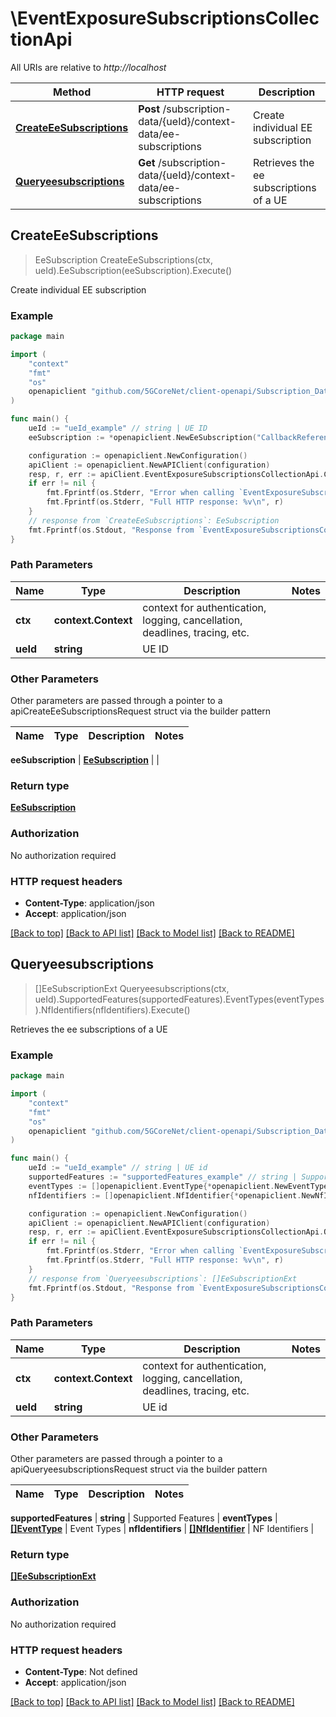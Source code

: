 # \EventExposureSubscriptionsCollectionApi

All URIs are relative to *http://localhost*

Method | HTTP request | Description
------------- | ------------- | -------------
[**CreateEeSubscriptions**](EventExposureSubscriptionsCollectionApi.md#CreateEeSubscriptions) | **Post** /subscription-data/{ueId}/context-data/ee-subscriptions | Create individual EE subscription
[**Queryeesubscriptions**](EventExposureSubscriptionsCollectionApi.md#Queryeesubscriptions) | **Get** /subscription-data/{ueId}/context-data/ee-subscriptions | Retrieves the ee subscriptions of a UE



## CreateEeSubscriptions

> EeSubscription CreateEeSubscriptions(ctx, ueId).EeSubscription(eeSubscription).Execute()

Create individual EE subscription

### Example

```go
package main

import (
    "context"
    "fmt"
    "os"
    openapiclient "github.com/5GCoreNet/client-openapi/Subscription_Data"
)

func main() {
    ueId := "ueId_example" // string | UE ID
    eeSubscription := *openapiclient.NewEeSubscription("CallbackReference_example", map[string]MonitoringConfiguration{"key": *openapiclient.NewMonitoringConfiguration(*openapiclient.NewEventType())}) // EeSubscription | 

    configuration := openapiclient.NewConfiguration()
    apiClient := openapiclient.NewAPIClient(configuration)
    resp, r, err := apiClient.EventExposureSubscriptionsCollectionApi.CreateEeSubscriptions(context.Background(), ueId).EeSubscription(eeSubscription).Execute()
    if err != nil {
        fmt.Fprintf(os.Stderr, "Error when calling `EventExposureSubscriptionsCollectionApi.CreateEeSubscriptions``: %v\n", err)
        fmt.Fprintf(os.Stderr, "Full HTTP response: %v\n", r)
    }
    // response from `CreateEeSubscriptions`: EeSubscription
    fmt.Fprintf(os.Stdout, "Response from `EventExposureSubscriptionsCollectionApi.CreateEeSubscriptions`: %v\n", resp)
}
```

### Path Parameters


Name | Type | Description  | Notes
------------- | ------------- | ------------- | -------------
**ctx** | **context.Context** | context for authentication, logging, cancellation, deadlines, tracing, etc.
**ueId** | **string** | UE ID | 

### Other Parameters

Other parameters are passed through a pointer to a apiCreateEeSubscriptionsRequest struct via the builder pattern


Name | Type | Description  | Notes
------------- | ------------- | ------------- | -------------

 **eeSubscription** | [**EeSubscription**](EeSubscription.md) |  | 

### Return type

[**EeSubscription**](EeSubscription.md)

### Authorization

No authorization required

### HTTP request headers

- **Content-Type**: application/json
- **Accept**: application/json

[[Back to top]](#) [[Back to API list]](../README.md#documentation-for-api-endpoints)
[[Back to Model list]](../README.md#documentation-for-models)
[[Back to README]](../README.md)


## Queryeesubscriptions

> []EeSubscriptionExt Queryeesubscriptions(ctx, ueId).SupportedFeatures(supportedFeatures).EventTypes(eventTypes).NfIdentifiers(nfIdentifiers).Execute()

Retrieves the ee subscriptions of a UE

### Example

```go
package main

import (
    "context"
    "fmt"
    "os"
    openapiclient "github.com/5GCoreNet/client-openapi/Subscription_Data"
)

func main() {
    ueId := "ueId_example" // string | UE id
    supportedFeatures := "supportedFeatures_example" // string | Supported Features (optional)
    eventTypes := []openapiclient.EventType{*openapiclient.NewEventType()} // []EventType | Event Types (optional)
    nfIdentifiers := []openapiclient.NfIdentifier{*openapiclient.NewNfIdentifier(*openapiclient.NewNFType())} // []NfIdentifier | NF Identifiers (optional)

    configuration := openapiclient.NewConfiguration()
    apiClient := openapiclient.NewAPIClient(configuration)
    resp, r, err := apiClient.EventExposureSubscriptionsCollectionApi.Queryeesubscriptions(context.Background(), ueId).SupportedFeatures(supportedFeatures).EventTypes(eventTypes).NfIdentifiers(nfIdentifiers).Execute()
    if err != nil {
        fmt.Fprintf(os.Stderr, "Error when calling `EventExposureSubscriptionsCollectionApi.Queryeesubscriptions``: %v\n", err)
        fmt.Fprintf(os.Stderr, "Full HTTP response: %v\n", r)
    }
    // response from `Queryeesubscriptions`: []EeSubscriptionExt
    fmt.Fprintf(os.Stdout, "Response from `EventExposureSubscriptionsCollectionApi.Queryeesubscriptions`: %v\n", resp)
}
```

### Path Parameters


Name | Type | Description  | Notes
------------- | ------------- | ------------- | -------------
**ctx** | **context.Context** | context for authentication, logging, cancellation, deadlines, tracing, etc.
**ueId** | **string** | UE id | 

### Other Parameters

Other parameters are passed through a pointer to a apiQueryeesubscriptionsRequest struct via the builder pattern


Name | Type | Description  | Notes
------------- | ------------- | ------------- | -------------

 **supportedFeatures** | **string** | Supported Features | 
 **eventTypes** | [**[]EventType**](EventType.md) | Event Types | 
 **nfIdentifiers** | [**[]NfIdentifier**](NfIdentifier.md) | NF Identifiers | 

### Return type

[**[]EeSubscriptionExt**](EeSubscriptionExt.md)

### Authorization

No authorization required

### HTTP request headers

- **Content-Type**: Not defined
- **Accept**: application/json

[[Back to top]](#) [[Back to API list]](../README.md#documentation-for-api-endpoints)
[[Back to Model list]](../README.md#documentation-for-models)
[[Back to README]](../README.md)

